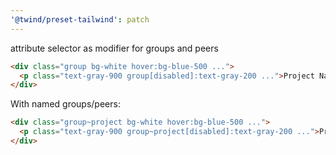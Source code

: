 ```yaml
---
'@twind/preset-tailwind': patch
---
```


attribute selector as modifier for groups and peers

```html
<div class="group bg-white hover:bg-blue-500 ...">
  <p class="text-gray-900 group[disabled]:text-gray-200 ...">Project Name</p>
</div>
```

With named groups/peers:

```html
<div class="group~project bg-white hover:bg-blue-500 ...">
  <p class="text-gray-900 group~project[disabled]:text-gray-200 ...">Project Name</p>
</div>
```
